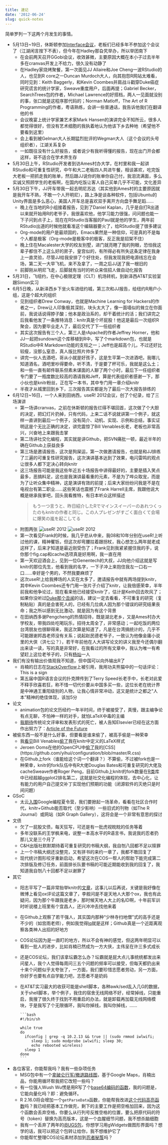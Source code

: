 ```yaml
---
title: 速记
date: '2012-06-24'
slug: quick-notes
---
```


简单罗列一下这两个月发生的事情。

- 5月13日~19日，休斯顿参加[Interface会议](http://www.interfacesymposia.org/Interface2012/Interface2012.html)，老板们已经多年不参加这个会议了（江湖闲言按下不表），但今年在Hadley那旮旯举办，所以举团南下
  - 在会前两天召开GGobi会议，收效甚微，主要原因大概在本小子过去半年多在cranvas开发上不给力，很久没有动静了
  - 在Hadley家烧烤聚餐，第一次面见JJ Allaire和Joe Cheng一波RStudio的人，也见到R core之一Duncan Murdoch大人，向其抱怨R网站太难看，同时见到：Keith Baggerly，和Kevin Coombes并肩战斗戳穿Duke癌症研究谎言的统计学家，Sweave重度用户，后面再提；Gabriel Becker，SearchTrees包的作者，Michael Lawrence的好搭档，两人一见面就没别的事，张口就是这程序那代码的；Norman Matloff，The Art of R Programming的作者，粤语熟练，会讲一些普通话，我告诉他我们在翻译他的书
  - 会议晚宴上统计学家兼艺术家Mark Hansen的演讲完全不知所云，很多人都觉得很好，但没有艺术细胞的我执着地认为他该下乡去种地（希望他不要看到这里）
  - 会上看到被Gelman大人长期猛烈批评的Wegman大人（这个会议的头号组织者），江湖关系复杂
  - 一如既往没有什么好报告，或者说少有我听得懂的报告，现在出门开会都这样，哥不适合在学术界生存
- 5月30日上午，RStudio开发者到访Ames村办大学，在村里和我一起讲RStudio和可重复性研究，中午和大二老板四人共进午餐，相谈甚欢，吃完饭大老板一把抓走我的账单，然后跟JJ说你的账单你自己付，我泪流满面，多么实诚又照顾学生的老板啊，在国内吃饭让客人自己买单几乎不可能，文化差异
- 5月30日下午，JJ开车带我一起去明尼苏达（其实他到Ames村的主要原因就是我开车不熟，不敢一个人开明尼），路上净是谈各种软件，包括Ubuntu的Unity界面是多么恶心，美国人开车总是喜欢双手离开方向盘手舞足蹈……
  - 晚上在当地的R小组接着报告，见到了Daniel Kaplan，几乎是自打R出道以来就开始用R的老爷子，我很喜欢他，他学习能力很强，问问题也能一下子问到点子上，现在在RStudio当客服的Paul就是他的学生，两年前RStudio出道的时候他就看准这个编辑器要火了，给RStudio提了很多建议
  - Org-mode的用户是最顽固的，Emacs果然是一种信仰，可是真的不是每个人都是极客（Org-mode是极客中的极客，反正我是招架不住）
  - 晚上住在Macalester大学的校友别墅，进门就亮瞎了我的狗眼，恐怕我这辈子都住不上这么好的房子，皇宫似的，有所得必有所失这条定律在我身上一直灵验，尽管JJ给我安排了个好住处，但我发现我把电源线忘在会场，第二天一大早飞机，来不及拿了，一周之后JJ送了我一根旧的
  - 前脚刚从明尼飞走，后脚就有当时的听众来信招人做自动化报告
- 5月31日，飞纽约，在中心极限定理（CLT）机场转机，到新泽西AT&T实验室跟Simon实习
- 6月5日晚，从新泽西乡下坐火车进纽约城，第三次和JJ报告，给纽约R用户小组，这是个超大的组织
  - 见到组织者Drew Conway，也就是Machine Learning for Hackers的作者之一，Drew让人印象极其深刻，块头太大了，像一面墙似的耸立在你面前，我说话说得脖子酸；他本是政治系的，却干着统计的活；我们讲完之后我看他发了一条推特消息：knitr真是个坏屁股！他这是最后一次组织R聚会，因为要毕业走人了，最后交代了下一任组织者
  - 其实这次报告有三个人，第三人是rApache的作者Jeffrey Horner，他和JJ一起把sundown这个库移植到R中，写了个markdown包，也就是RStudio中R Markdown功能的支柱之一；Jeff也是超高个儿，不过还好比较瘦，没那么窒息，真人版比照片帅多了
  - 讲完一伙人去酒吧，哥从小就是好孩子，这是生平第一次进酒吧，我哪儿知道酒名，酒吧里吵得要命，听不清，于是要了杯可乐，我就是这么土；和一些一直有邮件联系但素未谋面的人聊了两个小时，最后下一任组织者专门要了一瓶度数比较高的酒请我和Jeff，算是代表组织者感谢一下，那小伙也是knitr粉丝，正在写一本书，其中专门用一章介绍knitr
  - 半夜才从城里回到乡下，三次报告其实都是为了最后一次大报告排练的
- 6月12日~16日，一个人来到田纳西，useR! 2012会议，创了个纪录，给了三场演讲
  - 第一场讲cranvas，之前在休斯顿的报告烂得不堪回首，这次做了个大胆的决定，把幻灯片扔掉，只有代码，上来二话不说就讲第一个例子，就这样一直讲到最后一个例子，没有简介、动机、实现、示例和总结，事实证明这是个无比正确的决定，讲完震惊了Bill Venables长老，老板也非常高兴，兴奋地上来跟我击掌
  - 第二场讲社交化编程，其实就是讲Github，把SVN痛批一顿，最近半年的确在Github上获益良多
  - 第三场是邀请报告，这次是狗屎运，第一次做邀请报告，也就是和JJ排练了三遍的可重复性研究报告，这次演讲基本达到了效果，电闪雷鸣的观点让很多人都下定决心转向knitr
  - 这三场报告可能是我这些年近五十场报告中讲得最好的，主要是插入笑点最多，恶搞料足，这也是我演讲最看重的元素，不是为了哗众取宠，而是为了让听众集中精神，这是演讲有效的前提；后来大家纷纷问我是不是在电视台有第二职业……这些笑话也震撼了Frank Harrell主席，我跟他说大概是继承我爹吧，回头我看推特，有日本听众这样描述
    > もう一つ言うと、昨日紹介したRでマインスイーパーのあれつくったのもknitrの作者と同じ。この人プレゼンがすごく面白くて会場に爆笑の嵐を起こしてる
  - 附图两张
    ![useR! 2012](https://db.yihui.name/imgur/cs0lG.jpg)
    ![useR! 2012](https://db.yihui.name/imgur/GPFxG.jpg)
  - 第一次看见Frank的时候，我几乎悲从中来，我08和10年分别在useR!上听过他的课，精神矍铄，但这次却弯腰拄着跟拐杖，我心想怎么两年就老成这样了，后来才知道是最近刚受伤了；Frank见到我紧紧握住我的手，说你那个fig.cap和cache选项真是好用啊，我一直在用
  - 第一天欢迎酒会上，见到一位Genentech的大叔，JJ向他介绍这就是写knitr的那位先生，他看到我的名字，一下子冲上来抱住我左一口右一口……幸好是个男的，不然我要麻烦了
  - 这次useR!上给我捧场的人实在太多了，邀请报告中就有两场提到knitr，其中Kevin Coombes还专门用一张片子介绍了knitr，让我倍感荣幸，半年前我和他争论过，现在看来他已经接受knitr了，估计是Keith回去吹风了；如果你没听过[Duke那个丑闻](http://www.cbsnews.com/video/watch/?id=7398476n)的话，建议一定去看看，不可重复的研究（复制粘贴）真的是会害死人的，已经有几位病人因为那个错误的研究结果丧命；我之所以感到无比激动，就是因为有这个背景
  - 在田纳西多谢Pengcheng的热情招待，既是湖北老乡，又是Ames村办大学校友，带我四处吃喝玩乐，招待太周全了，非常感动；一起吃饭的两位台湾朋友也很聊得来，我这次算是知道了，凡是在台湾搞统计的，几乎不可能跟谢邦昌老师没有关系；说起赵民德老爷子，一致认为他像金庸小说里的大侠（洪七公？），若干年前他在人大讲写论文的讲义我至今还偶尔翻出来读一读，写的真是非常好，在我看过的所有文章中，我认为唯一有希望赶上这位老爷子的，只有[杨灿](http://cos.name/2012/05/chase-after-eb/)一人
- 我们有没有输出价值观我不知道，但中国可以向外输出R了
  - 肖楠的日志在[StackOverflow](http://stackoverflow.com/q/11056032/559676)上被引用，我用功夫熊猫中的一句话评论：This is a sign
  - 第五届中国R语言会议的扑克牌传到了Terry Speed长老手中，长老对此爱不释手欣喜若狂，称不惜一切代价要从中国多买一些，这位长老在统计界是中神通王重阳级别的人物，让我心情非常冲动，这又是统计之都之“人本”精神的绝佳体现，该加5分
- 论文
  - animation包的论文历经约一年半时间，终于被接受了，真慢，跟主编争论有点无聊，不怕神一样的对手，就怕LaTeX中毒的主编
  - [我期待](/en/2012/03/a-really-fast-statistics-journal/)传统论文评审和发表形式的死亡，被人告知Elsevier已经在这方面作出努力了：[Article of the Future](http://www.articleofthefuture.com/)
- 被偷东西一般不是什么好事，但要看是谁来偷了，被高手偷是一种荣幸
  - 我[看见](http://biostat.mc.vanderbilt.edu/wiki/Main/VenablesShortCourse)Bill Venables[偷了](http://biostat.mc.vanderbilt.edu/wiki/pub/Main/UseR-2012/VenablesRQuoVadis.pdf)我在knitr中定义的LaTeX样式
  - Jeroen Ooms在他的OpenCPU中[偷了](http://public.opencpu.org/R/pub/stats/glm/help/html?)我的[CSS](https://github.com/yihui/configuration/blob/master/R.css)
  - 在Github上fork（谁能给这个词一个翻译？）不算偷，不过被fork也是一种荣幸，knitr的fork队伍中有R大佬Douglas Bates和可重复研究的大佬及cacheSweave作者Roger Peng，目前Github上knitr的fork数量在[R类](https://github.com/languages/R)库中已经超越ggplot2排名第二，这就是社交化编程的体现，去中心化，让有能力的用户自己提交补丁实现他们预期的功能（闭源软件的灭绝只是时间问题）
- GSoC
  - 太云[入围](http://www.google-melange.com/gsoc/project/google/gsoc2012/cloud_wei/16001)Google编程夏令营，我们要掀起一场革命，看看在社区合作时代，knitr+Github能否取代（至少影响）一些旧式的刊物（如The R Journal）或网站（如R Graph Gallery），这将会是一个非常有意思的探讨
- 文债
  - 欠了一屁股文债，每天狂写，可还是有一批虎视眈眈的任务等着
  - 多年没联系的王学枫来电，说整一本高水平的R语言书，我说我的忍者扔那儿又是三个月了
  - C&H出版社默默期待着可重复研究的书稿大纲，我自刎八回都不足以赎罪
  - 上一个书稿大纲还没整完，又有拼书的来约一章了，我都不敢回复了
  - 现代统计图形咬牙重新启动，希望这次在COS一帮人的帮助下能完成第二次排版及修订任务，前面排长队要书稿的可能近期能收到我的回复了，我知道我自刎八十回都不足以谢罪了
- 其它
  - 阳志平写了一篇非常抬举knitr的[文章](http://www.yangzhiping.com/tech/r-markdown-knitr.html)，这事儿以后再说，关键是我好像在微博上看见ox评论这篇文章了，李舰问是不是天地人大那个ox，我也有此疑问，因为那个牛跟我是老乡，那时候天地人大上的名ID啊，十年前军训时听说楼上班里有个宜昌人，还兴冲冲去找他来着
  - 在Github上观察了若干强人，其实国内那种“少林寺扫地僧”式的高手还是不少的（如宫雨老师），例如我觉得[lq](https://github.com/lq)就是这样；Github真是一个近距离观察各类神人出招的好地方
  - COS论坛因为是一直盯的地方，所以不会有神的感觉，但这两年明显可以看到一批人的进步，比如肖楠已然成为一方大侠，主伟呈在许三多式成长
  - 还是COS论坛，我们该拿坛霸怎么办？坛霸就是屁大点儿事统统都发出来问星人，我个人觉得每周问三五个问题的频率可以接受，但每天都扔出来十来个问题似乎太夸张了，一方面，我们要珍惜志愿者劳动，另一方面，你好歹也要有点自学能力吧，志愿者不是奶妈
  - 在AT&T实习最大的收获可能是shell脚本，各种awk/sed乱入几G的数据，关于shell脚本，举个例子，我住的宿舍无线网络不好，经常掉线，只能重启，我搜了很久终于找到不用重启的办法，就是卸载再加载无线网络模块，于是我写了个无限循环，我叫你掉线，我叫你掉线，……

        ```bash
        #!/bin/sh
    
        while true
        do
          ifconfig | grep -q 10.2.13 && true || (sudo rmmod iwlwifi;
             sleep 1; sudo modprobe iwlwifi; sleep 30;
             echo rebooted wireless)
          sleep 1
        done
        ```

- 各位客官，你能帮我吗？我有一些杂项任务
  - MSG包中有一个[拿破仑行军/撤退路线图](https://github.com/yihui/MSG/blob/master/demo/Napoleon.R)，基于Google Maps，肖楠出品，你能用循环帮我把它改短一些吗？
  - 有一位强人Wush Wu愣是用R写了个[base64编码的函数](https://github.com/yihui/knitr/blob/master/R/utils-base64.R)，我的问题是，它能向量化吗？即：避免循环。
  - R 2.16.0将会增加一个`getParseData`函数，你能帮我改进[这个代码高亮函数](https://gist.github.com/3146836)吗？我已经把基本工作做完，剩下的主要工作是把空格加回来，因为这个函数会丢弃空格，你要么从行列号反推空格的位置，要么把原代码的符号（token）替换为高亮版本，这是一个血腥细节问题，我不想杀脑细胞
  - 我有一个丢弃了两年的[iBUGS包](https://github.com/yihui/iBUGS)，你想学习用gWidgets做图形界面吗？想学的话，我可以把这个包转让给你，我不想维护它了
  - 你能帮忙整理COS论坛素材添加到[忍者秘笈](https://github.com/yihui/r-ninja)吗？

